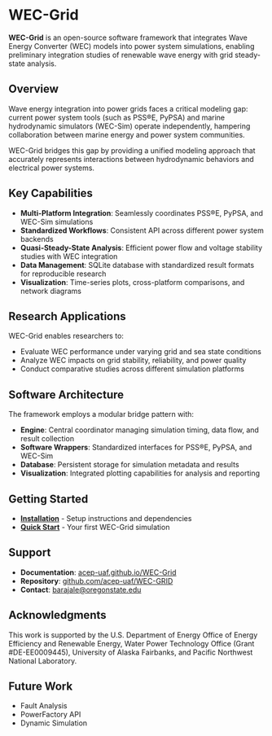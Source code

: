 # WEC-Grid

**WEC-Grid** is an open-source software framework that integrates Wave Energy Converter (WEC) models into power system simulations, enabling preliminary integration studies of renewable wave energy with grid steady-state analysis.

## Overview

Wave energy integration into power grids faces a critical modeling gap: current power system tools (such as PSS®E, PyPSA) and marine hydrodynamic simulators (WEC-Sim) operate independently, hampering collaboration between marine energy and power system communities.

WEC-Grid bridges this gap by providing a unified modeling approach that accurately represents interactions between hydrodynamic behaviors and electrical power systems.

## Key Capabilities

- **Multi-Platform Integration**: Seamlessly coordinates PSS®E, PyPSA, and WEC-Sim simulations
- **Standardized Workflows**: Consistent API across different power system backends
- **Quasi-Steady-State Analysis**: Efficient power flow and voltage stability studies with WEC integration
- **Data Management**: SQLite database with standardized result formats for reproducible research
- **Visualization**: Time-series plots, cross-platform comparisons, and network diagrams

## Research Applications

WEC-Grid enables researchers to:

- Evaluate WEC performance under varying grid and sea state conditions
- Analyze WEC impacts on grid stability, reliability, and power quality 
- Conduct comparative studies across different simulation platforms

## Software Architecture

The framework employs a modular bridge pattern with:

- **Engine**: Central coordinator managing simulation timing, data flow, and result collection
- **Software Wrappers**: Standardized interfaces for PSS®E, PyPSA, and WEC-Sim
- **Database**: Persistent storage for simulation metadata and results
- **Visualization**: Integrated plotting capabilities for analysis and reporting


## Getting Started

- **[Installation](install.md)** - Setup instructions and dependencies
- **[Quick Start](quickstart.md)** - Your first WEC-Grid simulation
<!-- - **[Examples](examples/basic-example.md)** - Complete workflow demonstrations -->

## Support

- **Documentation**: [acep-uaf.github.io/WEC-Grid](https://acep-uaf.github.io/WEC-Grid/)
- **Repository**: [github.com/acep-uaf/WEC-GRID](https://github.com/acep-uaf/WEC-GRID)
- **Contact**: barajale@oregonstate.edu

## Acknowledgments

This work is supported by the U.S. Department of Energy Office of Energy Efficiency and Renewable Energy, Water Power Technology Office (Grant #DE-EE0009445), University of Alaska Fairbanks, and Pacific Northwest National Laboratory.


## Future Work

- Fault Analysis
- PowerFactory API
- Dynamic Simulation

